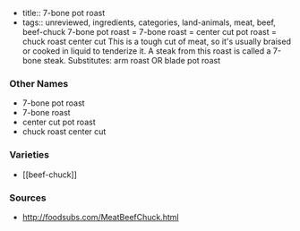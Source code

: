- title:: 7-bone pot roast
- tags:: unreviewed, ingredients, categories, land-animals, meat, beef, beef-chuck
7-bone pot roast = 7-bone roast = center cut pot roast = chuck roast center cut This is a tough cut of meat, so it's usually braised or cooked in liquid to tenderize it. A steak from this roast is called a 7-bone steak. Substitutes: arm roast OR blade pot roast

### Other Names

* 7-bone pot roast
* 7-bone roast
* center cut pot roast
* chuck roast center cut

### Varieties

* [[beef-chuck]]

### Sources
* http://foodsubs.com/MeatBeefChuck.html
